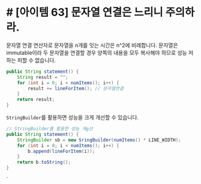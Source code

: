 # # [아이템 63] 문자열 연결은 느리니 주의하라.

문자열 연결 연산자로 문자열을 n개를 잇는 시간은 n^2에 비례합니다. 문자열은 immutable이라 두 문자열을 연결할 경우 양쪽의 내용을 모두 복사해야 하므로 성능 저하는 피할 수 없습니다.

``` java
public String statement() {
    String result = "";
    for (int i = 0; i < numItems(); i++) {
        result += lineForItem(); // 문자열연결
    }
    return result;
}
```
`StringBuilder`를 활용하면 성능을 크게 개선할 수 있습니다.

``` java
// StringBuilder를 활용한 성능 개g선
public String statement() {
    StringBuilder sb = new SringBuilder(numItems() * LINE_WIDTH);
    for (int i = 0; i < numItems(); i++) {
        b.append(lineForItem(i));
    }
    return b.toString();
}
```
`